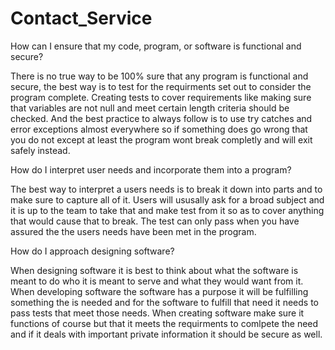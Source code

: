 # Contact_Service

How can I ensure that my code, program, or software is functional and secure?

There is no true way to be 100% sure that any program is functional and secure, the best way is to test for the requirments set out to consider the program complete. Creating tests to cover requirements like making sure that variables are not null and meet certain length criteria should be checked. And the best practice to always follow is to use try catches and error exceptions almost everywhere so if something does go wrong that you do not except at least the program wont break completly and will exit safely instead.

How do I interpret user needs and incorporate them into a program?

The best way to interpret a users needs is to break it down into parts and to make sure to capture all of it. Users will ususally ask for a broad subject and it is up to the team to take that and make test from it so as to cover anything that would cause that to break. The test can only pass when you have assured the the users needs have been met in the program.

How do I approach designing software?

When designing software it is best to think about what the software is meant to do who it is meant to serve and what they would want from it. When developing software the software has a purpose it will be fulfilling something the is needed and for the software to fulfill that need it needs to pass tests that meet those needs. When creating software make sure it functions of course but that it meets the requirments to comlpete the need and if it deals with important private information it should be secure as well.
